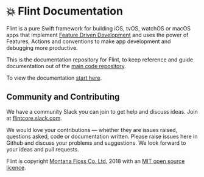 # 💥 Flint Documentation

Flint is a pure Swift framework for building iOS, tvOS, watchOS or macOS apps that implement [Feature Driven Development](https://montanafloss.co/blog/feature-driven-development) and uses the power of Features, Actions and conventions to make app development and debugging more productive. 

This is the documentation repository for Flint, to keep reference and guide documentation out of the [main code repository](https://github.com/MontanaFlossCo/Flint).

To view the documentation [start here](index.md).

## Community and Contributing

We have a community Slack you can join to get help and discuss ideas. Join at [flintcore.slack.com](https://join.slack.com/t/flintcore/shared_invite/enQtMzUwOTU4NTU0OTYwLWMxYTNiOTNjNmVkOTM3ZDgwNzZiNzJiNmE2NWUyMzUzMjg3ZTg4YjNmMjdhYmZkYTlmYmI2ZDQ5NjU0ZmQ3ZjU).

We would love your contributions — whether they are issues raised, questions asked, code or documentation written. Please raise issues here in Github and discuss your problems and suggestions. We look forward to your ideas and pull requests.

Flint is copyright [Montana Floss Co. Ltd.](http://montanafloss.co) 2018 with an [MIT open source licence](LICENSE).
